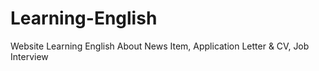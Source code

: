 # Learning-English
Website Learning English About News Item, Application Letter &amp; CV, Job Interview
